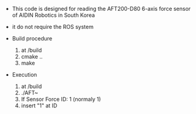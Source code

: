 * This code is designed for reading the AFT200-D80 6-axis force sensor of AIDIN Robotics in South Korea
* it do not require the ROS system

* Build procedure
  1. at /build
  2. cmake ..
  3. make

* Execution
  1. at /build
  2. ./AFT~
  3. If Sensor Force ID: 1 (normaly 1)
  4. insert "1" at ID
